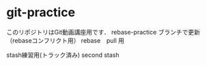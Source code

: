 # git-practice
このリポジトリはGit動画講座用です．
rebase-practice 
ブランチで更新（rebaseコンフリクト用）
rebase　pull 用

stash練習用(トラック済み)
second stash
